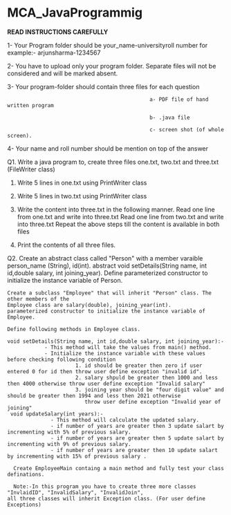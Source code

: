 # MCA_JavaProgrammig
**READ INSTRUCTIONS CAREFULLY**

1- Your Program folder should be your_name-universityroll number for example:- arjunsharma-1234567

2- You have to upload only your program folder. Separate files will not be considered and will be marked absent.

3- Your program-folder should contain three files for each question 
                                                  
                                                  a- PDF file of hand written program
                                                  
                                                  b- .java file
                                                  
                                                  c- screen shot (of whole screen).
4- Your name and roll number should be mention on top of the answer
                                                  
 Q1. Write a java program to, create three files one.txt, two.txt and three.txt  (FileWriter class)
   
   1. Write 5 lines in one.txt using PrintWriter class
    
   2. Write 5 lines in two.txt using PrintWriter class
    
   3. Write the content into three.txt in the following manner.
       Read one line from one.txt and write into three.txt
       Read one line from two.txt and write into three.txt 
       Repeat the above steps till the content is available in both files
    
   4. Print the contents of all three files.
    
    
Q2. Create an abstract class called "Person" with a member varaible person_name (String), id(int).
    abstract void setDetails(String name, int id,double salary, int joining_year).
    Define parameterized constructor to initialize the instance variable of Person.

    Create a subclass "Employee" that will inherit "Person" class. The other members of the
    Employee class are salary(double), joining_year(int).
    parameterized constructor to initialize the instance variable of Employee.
   
    Define following methods in Employee class.
   
    void setDetails(String name, int id,double salary, int joining_year):-
                - This method will take the values from main() method.
                - Initialize the instance variable with these values before checking following condition
                          1. id should be greater then zero if user entered 0 for id then throw user define exception "invalid id".
                          2. salary shpuld be greater then 1000 and less then 4000 otherwise throw user define exception "Invalid salary"
                          3. joining year should be "four digit value" and should be greater then 1994 and less then 2021 otherwise
                             throw user define exception "Invalid year of joining"
     void updateSalary(int years):-
                  - This method will calculate the updated salary.
                  - if number of years are greater then 3 update salart by incrementing with 5% of previous salary.
                  - if number of years are greater then 5 update salart by incrementing with 9% of previous salary.
                  - if number of years are greater then 10 update salart by incrementing with 15% of previous salary .
                                          
      Create EmployeeMain containg a main method and fully test your class definations. 
      
      Note:-In this program you have to create three more classes "InvlaidID", "InvalidSalary", "InvalidJoin", 
    all three classes will inherit Exception class. (For user define Exceptions) 

